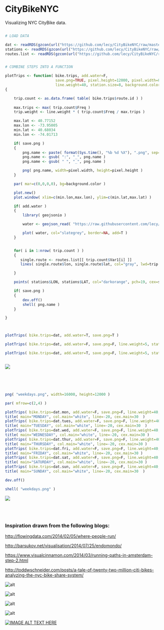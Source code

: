# CityBikeNYC

Visualizing NYC CityBike data.

```r

# LOAD DATA

dat <- readRDS(gzcon(url("https://github.com/lecy/CityBikeNYC/raw/master/DATA/bikes.rds")))
stations <- readRDS(gzcon(url("https://github.com/lecy/CityBikeNYC/raw/master/DATA/STATIONS.rds")))
routes.list <- readRDS(gzcon(url("https://github.com/lecy/CityBikeNYC/raw/master/DATA/ALL_ROUTES_LIST.rds")))


# COMBINE STEPS INTO A FUNCTION

plotTrips <- function( bike.trips, add.water=F, 
                       save.png=TRUE, pixel.height=12000, pixel.width=8000, 
                       line.weight=40, station.size=8, background.color="black" )
{

	trip.count <- as.data.frame( table( bike.trips$route.id ) )
	
	max.trips <- max( trip.count$Freq )
	trip.weight <- line.weight * ( trip.count$Freq / max.trips )

	max.lat <- 40.77152
	max.lon <- -73.95005
	min.lat <- 40.68034
	min.lon <- -74.01713

	if( save.png )
	{
		png.name <- paste( format(Sys.time(), "%b %d %X"), ".png", sep="" )
		png.name <- gsub( ":", "_", png.name )
		png.name <- gsub( " ", "_", png.name )

		png( png.name, width=pixel.width, height=pixel.height )
	}

	par( mar=c(0,0,0,0), bg=background.color )

	plot.new()
	plot.window( xlim=c(min.lon,max.lon), ylim=c(min.lat,max.lat) )

	if( add.water )
	{
		library( geojsonio )

		water <- geojson_read( "https://raw.githubusercontent.com/lecy/CityBikeNYC/master/DATA/nyc_water.geojson", what="sp" )

		plot( water, col="slategrey", border=NA, add=T )
	}


	for( i in 1:nrow( trip.count ) )
	{
	   single.route <- routes.list[[ trip.count$Var1[i] ]]
	   lines( single.route$lon, single.route$lat, col="gray", lwd=trip.weight[i] )

	}

	points( stations$LON, stations$LAT, col="darkorange", pch=19, cex=station.size )

	if( save.png )
	{
		dev.off()
		shell( png.name )
	}

}



plotTrips( bike.trips=dat, add.water=T, save.png=T )

plotTrips( bike.trips=dat, add.water=F, save.png=F, line.weight=5, station.size=1, background.color="white" )

plotTrips( bike.trips=dat, add.water=T, save.png=F, line.weight=5, station.size=1, background.color="black" )



```


![](./ASSETS/Aug_05_12_25_05_AM.png)

<br>
<br>

```r

png( "weekdays.png", width=16000, height=12000 )

par( mfrow=c(2,4) )

plotTrips( bike.trips=dat.mon, add.water=F, save.png=F, line.weight=40, station.size=8 )
title( main="MONDAY", col.main="white", line=-20, cex.main=30  )
plotTrips( bike.trips=dat.tues, add.water=F, save.png=F, line.weight=40, station.size=8 )
title( main="TUESDAY", col.main="white", line=-20, cex.main=30  )
plotTrips( bike.trips=dat.wed, add.water=F, save.png=F, line.weight=40, station.size=8 )
title( main="WEDNESDAY", col.main="white", line=-20, cex.main=30 )
plotTrips( bike.trips=dat.thur, add.water=F, save.png=F, line.weight=40, station.size=8 )
title( main="THURSDAY", col.main="white", line=-20, cex.main=30 )
plotTrips( bike.trips=dat.fri, add.water=F, save.png=F, line.weight=40, station.size=8 )
title( main="FRIDAY", col.main="white", line=-20, cex.main=30 )
plotTrips( bike.trips=dat.sat, add.water=F, save.png=F, line.weight=40, station.size=8 )
title( main="SATURDAY", col.main="white", line=-20, cex.main=30 )
plotTrips( bike.trips=dat.sun, add.water=F, save.png=F, line.weight=40, station.size=8 )
title( main="SUNDAY", col.main="white", line=-20, cex.main=30  )

dev.off()

shell( "weekdays.png" )


```

![](./ASSETS/weekdays.png)


<br>
<br>

### Inspiration drawn from the following blogs:

http://flowingdata.com/2014/02/05/where-people-run/

http://barsukov.net/visualisation/2014/07/25/endomondo/

https://www.visualcinnamon.com/2014/03/running-paths-in-amsterdam-step-2.html

http://toddwschneider.com/posts/a-tale-of-twenty-two-million-citi-bikes-analyzing-the-nyc-bike-share-system/


![alt](ASSETS/DC-feature.png)

![alt](ASSETS/examples.png)

![alt](ASSETS/copenhagen.png)

![alt](ASSETS/most_popular_bike_routes.png)


[![IMAGE ALT TEXT HERE](https://img.youtube.com/vi/nZx8QLXk3Ls/0.jpg)](https://www.youtube.com/watch?v=nZx8QLXk3Ls)

